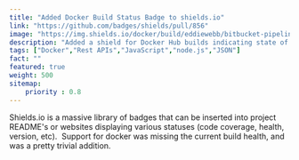 ```yaml
---
title: "Added Docker Build Status Badge to shields.io"
link: "https://github.com/badges/shields/pull/856"
image: "https://img.shields.io/docker/build/eddiewebb/bitbucket-pipelines-marketplace.svg?style=plastic"
description: "Added a shield for Docker Hub builds indicating state of last build"
tags: ["Docker","Rest APIs","JavaScript","node.js","JSON"]
fact: ""
featured: true
weight: 500
sitemap: 
    priority : 0.8
---
```


Shields.io is a massive library of badges that can be inserted into project README's or websites displaying various statuses (code coverage, health, version, etc).  Support for docker was missing the current build health, and was a pretty trivial addition.
